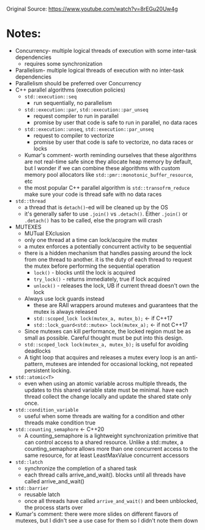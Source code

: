 Original Source: https://www.youtube.com/watch?v=8rEGu20Uw4g
# Notes:
- Concurrency- multiple logical threads of execution with some inter-task dependencies
  - requires some synchronization
- Parallelism- multiple logical threads of execution with no inter-task dependencies
- Parallelism should be preferred over Concurrency
- C++ parallel algorithms (execution policies)
  - `std::execution::seq`
    - run sequentially, no parallelism
  - `std::execution::par`, `std::execution::par_unseq`
    - request compiler to run in parallel
    - promise by user that code is safe to run in parallel, no data races
  - `std::execution::unseq`, `std::execution::par_unseq`
    - request to compiler to vectorize
    - promise by user that code is safe to vectorize, no data races or locks
  - Kumar's comment- worth reminding ourselves that these algorithms are not real-time safe since they allocate heap memory by default, but I wonder if we can combine these algorithms with custom memory pool allocators like `std::pmr::monotonic_buffer_resource`,  etc 
  - the most popular C++ parallel algorithm is `std::transofrm_reduce` make sure your code is thread safe with no data races
- `std::thread`
  - a thread that is `detach()`-ed will be cleaned up by the OS
  - it's generally safer to use `.join()` vs `.detach()`. Either `.join()` or `.detach()` has to be called, else the program will crash
- MUTEXES
  - MUTual EXclusion
  - only one thread at a time can lock/acquire the mutex
  - a mutex enforces a potentially concurrent activity to be sequential
  - there is a hidden mechanism that handles passing around the lock from one thread to another. it is the duty of each thread to request the mutex before performing the sequential operation
    - `lock()` - blocks until the lock is acquired
    - `try_lock()` - returns immediately, true if lock acquired
    - `unlock()` - releases the lock, UB if current thread doesn't own the lock
  - Always use lock guards instead
    - these are RAII wrappers around mutexes and guarantees that the mutex is always released
    - `std::scoped_lock lock(mutex_a, mutex_b);` <- if C++17
    - `std::lock_guard<std::mutex> lock(mutex_a);` <- if not C++17
  - Since mutexes can kill performance, the locked region must be as small as possible. Careful thought must be put into this design.
  - `std::scoped_lock lock(mutex_a, mutex_b);` is useful for avoiding deadlocks
  - A tight loop that acquires and releases a mutex every loop is an anti-pattern, mutexes are intended for occasional locking, not repeated persistent locking.
- `std::atomic<T>`
  - even when using an atomic variable across multiple threads, the updates to this shared variable state must be minimal. have each thread collect the change locally and update the shared state only once.
- `std::condition_variable`
  - useful when some threads are waiting for a condition and other threads make condition true
- `std::counting_semaphore` <- C++20
  - A counting_semaphore is a lightweight synchronization primitive that can control access to a shared resource. Unlike a std::mutex, a counting_semaphore allows more than one concurrent access to the same resource, for at least LeastMaxValue concurrent accessors
- `std::latch`
  - synchronize the completion of a shared task
  - each thread calls arrive_and_wait(). blocks until all threads have called arrive_and_wait()
- `std::barrier`
  - reusable latch
  - once all threads have called `arrive_and_wait()` and been unblocked, the process starts over
- Kumar's comment: there were more slides on different flavors of mutexes, but I didn't see a use case for them so I didn't note them down
